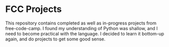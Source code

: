 # FCC Projects

This repository contains completed as well as in-progress projects from free-code-camp. I found my understanding of Python was shallow, and I need to become practical with the language. I decided to learn it bottom-up again, and do projects to get some good sense. 


